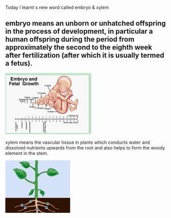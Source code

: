 Today I learnt s new word called embryo & xylem



## embryo means an unborn or unhatched offspring in the process of development, in particular a human offspring during the period from approximately the second to the eighth week after fertilization (after which it is usually termed a fetus).

![image-20200623180905788](/images/image-20200623180905788.png)



xylem means the vascular tissue in plants which conducts water and dissolved nutrients upwards from the root and also helps to form the woody element in the stem.

![image-20200623181021290](/images/image-20200623181021290.png)
